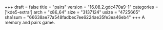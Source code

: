 +++
draft = false
title = "pairs"
version = "16.08.2.gdc470a9-1"
categories = ['kde5-extra']
arch = "x86_64"
size = "3137124"
usize = "4725665"
sha1sum = "66638ae77a548fadbec7ee6224ae35fe3ea46eb4"
+++
A memory and pairs game.